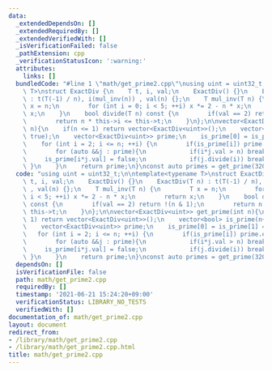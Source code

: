 ```yaml
---
data:
  _extendedDependsOn: []
  _extendedRequiredBy: []
  _extendedVerifiedWith: []
  _isVerificationFailed: false
  _pathExtension: cpp
  _verificationStatusIcon: ':warning:'
  attributes:
    links: []
  bundledCode: "#line 1 \"math/get_prime2.cpp\"\nusing uint = uint32_t;\n\ntemplate<typename\
    \ T>\nstruct ExactDiv {\n    T t, i, val;\n    ExactDiv() {}\n    ExactDiv(T n)\
    \ : t(T(-1) / n), i(mul_inv(n)) , val(n) {};\n    T mul_inv(T n) {\n        T\
    \ x = n;\n        for (int i = 0; i < 5; ++i) x *= 2 - n * x;\n        return\
    \ x;\n    }\n    bool divide(T n) const {\n        if(val == 2) return !(n & 1);\n\
    \        return n * this->i <= this->t;\n    }\n};\n\nvector<ExactDiv<uint>> get_prime(int\
    \ n){\n    if(n <= 1) return vector<ExactDiv<uint>>();\n    vector<bool> is_prime(n+1,\
    \ true);\n    vector<ExactDiv<uint>> prime;\n    is_prime[0] = is_prime[1] = false;\n\
    \    for (int i = 2; i <= n; ++i) {\n        if(is_prime[i]) prime.emplace_back(i);\n\
    \        for (auto &&j : prime){\n            if(i*j.val > n) break;\n       \
    \     is_prime[i*j.val] = false;\n            if(j.divide(i)) break;\n       \
    \ }\n    }\n    return prime;\n}\nconst auto primes = get_prime(32000);\n"
  code: "using uint = uint32_t;\n\ntemplate<typename T>\nstruct ExactDiv {\n    T\
    \ t, i, val;\n    ExactDiv() {}\n    ExactDiv(T n) : t(T(-1) / n), i(mul_inv(n))\
    \ , val(n) {};\n    T mul_inv(T n) {\n        T x = n;\n        for (int i = 0;\
    \ i < 5; ++i) x *= 2 - n * x;\n        return x;\n    }\n    bool divide(T n)\
    \ const {\n        if(val == 2) return !(n & 1);\n        return n * this->i <=\
    \ this->t;\n    }\n};\n\nvector<ExactDiv<uint>> get_prime(int n){\n    if(n <=\
    \ 1) return vector<ExactDiv<uint>>();\n    vector<bool> is_prime(n+1, true);\n\
    \    vector<ExactDiv<uint>> prime;\n    is_prime[0] = is_prime[1] = false;\n \
    \   for (int i = 2; i <= n; ++i) {\n        if(is_prime[i]) prime.emplace_back(i);\n\
    \        for (auto &&j : prime){\n            if(i*j.val > n) break;\n       \
    \     is_prime[i*j.val] = false;\n            if(j.divide(i)) break;\n       \
    \ }\n    }\n    return prime;\n}\nconst auto primes = get_prime(32000);\n"
  dependsOn: []
  isVerificationFile: false
  path: math/get_prime2.cpp
  requiredBy: []
  timestamp: '2021-06-21 15:24:20+09:00'
  verificationStatus: LIBRARY_NO_TESTS
  verifiedWith: []
documentation_of: math/get_prime2.cpp
layout: document
redirect_from:
- /library/math/get_prime2.cpp
- /library/math/get_prime2.cpp.html
title: math/get_prime2.cpp
---
```

